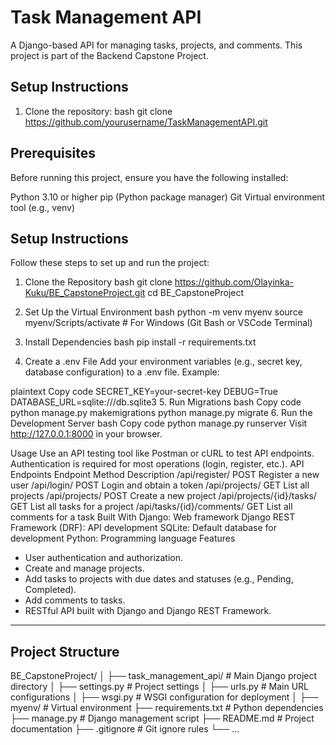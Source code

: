 # Task Management API

A Django-based API for managing tasks, projects, and comments. This project is part of the Backend Capstone Project.

## Setup Instructions

1. Clone the repository:
   bash
   git clone https://github.com/yourusername/TaskManagementAPI.git


## Prerequisites
Before running this project, ensure you have the following installed:

Python 3.10 or higher
pip (Python package manager)
Git
Virtual environment tool (e.g., venv)

## Setup Instructions
Follow these steps to set up and run the project:

1. Clone the Repository
bash
git clone https://github.com/Olayinka-Kuku/BE_CapstoneProject.git
cd BE_CapstoneProject

2. Set Up the Virtual Environment
bash
python -m venv myenv
source myenv/Scripts/activate   # For Windows (Git Bash or VSCode Terminal)

3. Install Dependencies
bash
pip install -r requirements.txt





4. Create a .env File
Add your environment variables (e.g., secret key, database configuration) to a .env file. Example:

plaintext
Copy code
SECRET_KEY=your-secret-key
DEBUG=True
DATABASE_URL=sqlite:///db.sqlite3
5. Run Migrations
bash
Copy code
python manage.py makemigrations
python manage.py migrate
6. Run the Development Server
bash
Copy code
python manage.py runserver
Visit http://127.0.0.1:8000 in your browser.

Usage
Use an API testing tool like Postman or cURL to test API endpoints.
Authentication is required for most operations (login, register, etc.).
API Endpoints
Endpoint	Method	Description
/api/register/	POST	Register a new user
/api/login/	POST	Login and obtain a token
/api/projects/	GET	List all projects
/api/projects/	POST	Create a new project
/api/projects/{id}/tasks/	GET	List all tasks for a project
/api/tasks/{id}/comments/	GET	List all comments for a task
Built With
Django: Web framework
Django REST Framework (DRF): API development
SQLite: Default database for development
Python: Programming language
 Features

- User authentication and authorization.
- Create and manage projects.
- Add tasks to projects with due dates and statuses (e.g., Pending, Completed).
- Add comments to tasks.
- RESTful API built with Django and Django REST Framework.

---

## Project Structure

BE_CapstoneProject/
│
├── task_management_api/   # Main Django project directory
│   ├── settings.py        # Project settings
│   ├── urls.py            # Main URL configurations
│   ├── wsgi.py            # WSGI configuration for deployment
│
├── myenv/                 # Virtual environment 
├── requirements.txt       # Python dependencies
├── manage.py              # Django management script
├── README.md              # Project documentation
├── .gitignore             # Git ignore rules
└── ...

